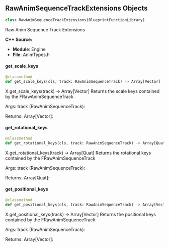 ## RawAnimSequenceTrackExtensions Objects

```python
class RawAnimSequenceTrackExtensions(BlueprintFunctionLibrary)
```

Raw Anim Sequence Track Extensions

**C++ Source:**

- **Module**: Engine
- **File**: AnimTypes.h

<a id="unreal.RawAnimSequenceTrackExtensions.get_scale_keys"></a>

#### get_scale_keys

```python
@classmethod
def get_scale_keys(cls, track: RawAnimSequenceTrack) -> Array[Vector]
```

X.get_scale_keys(track) -> Array[Vector]
Returns the scale keys contained by the FRawAnimSequenceTrack

Args:
    track (RawAnimSequenceTrack): 

Returns:
    Array[Vector]:

<a id="unreal.RawAnimSequenceTrackExtensions.get_rotational_keys"></a>

#### get_rotational_keys

```python
@classmethod
def get_rotational_keys(cls, track: RawAnimSequenceTrack) -> Array[Quat]
```

X.get_rotational_keys(track) -> Array[Quat]
Returns the rotational keys contained by the FRawAnimSequenceTrack

Args:
    track (RawAnimSequenceTrack): 

Returns:
    Array[Quat]:

<a id="unreal.RawAnimSequenceTrackExtensions.get_positional_keys"></a>

#### get_positional_keys

```python
@classmethod
def get_positional_keys(cls, track: RawAnimSequenceTrack) -> Array[Vector]
```

X.get_positional_keys(track) -> Array[Vector]
Returns the positional keys contained by the FRawAnimSequenceTrack

Args:
    track (RawAnimSequenceTrack): 

Returns:
    Array[Vector]:

<a id="unreal.AsyncPhysicsData"></a>